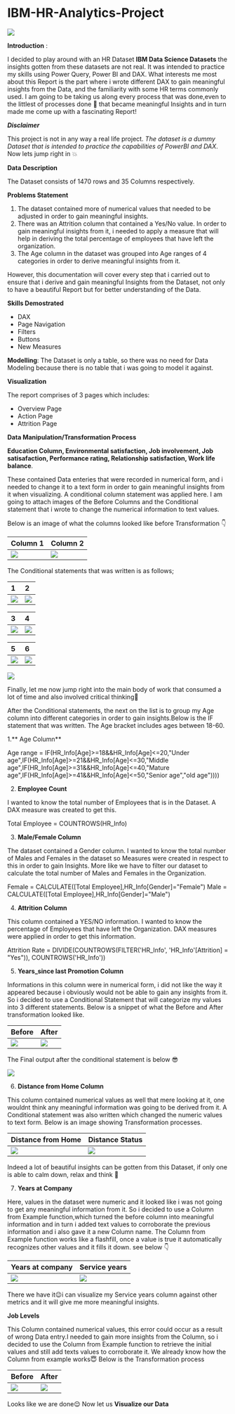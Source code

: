 # IBM-HR-Analytics-Project

![](Images_.png)

**Introduction** : 

I decided to play around with an HR Dataset  **IBM Data Science Datasets** the insights gotten from these datasets are not real. It was intended to practice my skills using Power Query, Power BI and DAX. What interests me most about this Report is the part where i wrote different DAX to gain meaningful insights from the Data, and the familiarity with some HR terms commonly used. I am going to be taking us along every process that was done,even to the littlest of processes done :cowboy_hat_face: that became meaningful Insights and in turn made me come up with a fascinating Report!

**_Disclaimer_**

This project is not in any way a real life project. _The dataset is a dummy Dataset that is intended to practice the capabilities of PowerBI and DAX_. Now lets jump right in :collision:

**Data Description**

The Dataset consists of 1470 rows and 35 Columns respectively.

**Problems Statement**

1. The dataset contained more of numerical values that needed to be adjusted in order to gain meaningful insights.
2. There was an Attrition column that contained a Yes/No value. In order to gain meaningful insights from it, i needed to apply a measure that will help in deriving the total percentage of employees that have left the organization. 
3. The Age column in the dataset was grouped into Age ranges of 4 categories in order to derive meaningful insights from it.

However, this documentation will cover every step that i carried out to ensure that i derive and gain meaningful Insights from the Dataset, not only to have a beautiful Report but for better understanding of the Data.

**Skills Demostrated**
- DAX
- Page Navigation
- Filters
- Buttons
- New Measures

**Modelling**: The Dataset is only a table, so there was no need for Data Modeling because there is no table that i was going to model it against.


**Visualization**

The report comprises of 3 pages which includes:
- Overview Page
- Action Page
- Attrition Page

**Data Manipulation/Transformation Process**

**Education Column, Environmental satisfaction, Job involvement, Job satisafaction, Performance rating, Relationship satisfaction, Work life balance**. 

These contained Data enteries that were recorded in numerical form, and i needed to change it to a text form in order to gain meaningful insights from it when visualizing. A conditional column statement was applied here. I am going to attach images of the Before Columns and the Conditional statement that i wrote to change the numerical information to text values.

Below is an image of what the columns looked like before Transformation :point_down:

**Column 1**                                   | **Column 2**
:----------------------------------------------|:--------------------------------
![](1-.png)                                    |              ![](2-.png)


The Conditional statements that was written is as follows;

**1**                                       |                   **2**             
:-------------------------------------------|:--------------------------------------
![](3_.png)                                 |![](4-.png)



**3**                                       |                   **4**             
:-------------------------------------------|:--------------------------------------
![](5-.png)                                 |![](6-.png)



**5**                                       |                   **6**             
:-------------------------------------------|:--------------------------------------
![](7-.png)                                 |![](8-.png)


![](9-.png)

Finally, let me now jump right into the main body of work that consumed a lot of time and also involved critical thinking:see_no_evil:

After the Conditional statements, the next on the list is to group my Age column into different categories in order to gain insights.Below is the IF statement that was written. The Age bracket includes ages between 18-60. 

1.** Age Column**

Age range = IF(HR_Info[Age]>=18&&HR_Info[Age]<=20,"Under age",IF(HR_Info[Age]>=21&&HR_Info[Age]<=30,"Middle age",IF(HR_Info[Age]>=31&&HR_Info[Age]<=40,"Mature age",IF(HR_Info[Age]>=41&&HR_Info[Age]<=50,"Senior age","old age"))))


2. **Employee Count**

I wanted to know the total number of Employees that is in the Dataset. A DAX measure was created to get this.

Total Employee = COUNTROWS(HR_Info)

3. **Male/Female Column**

The dataset contained a Gender column. I wanted to know the total number of Males and Females in the dataset so Measures were created in respect to this in order to gain Insights. More like we have to filter our dataset to calculate the total number of Males and Females in the Organization.

Female = CALCULATE([Total Employee],HR_Info[Gender]="Female") 
Male = CALCULATE([Total Employee],HR_Info[Gender]="Male")


4. **Attrition Column**

This column contained a YES/NO information. I wanted to know the percentage of Employees that have left the Organization. DAX measures were applied in order to get this information.

Attrition Rate = DIVIDE(COUNTROWS(FILTER('HR_Info', 'HR_Info'[Attrition] = "Yes")), COUNTROWS('HR_Info'))


5. **Years_since last Promotion Column**

Informations in this column were in numerical form, i did not like the way it appeared because i obviously would not be able to gain any insights from it. So i decided to use a Conditional Statement that will categorize my values into 3 different statements. Below is a snippet of what the Before and After transformation looked like.

Before                                           | After
:---------------------------------------------|:-----------------------------------------------
![](10-.png)                                       | ![](11-.png)

The Final output after the conditional statement is below	:sunglasses:

![](11(new).png)

6. **Distance from Home Column** 

This column contained numerical values as well that mere looking at it, one wouldnt think any meaningful information was going to be derived from it. A Conditional statement was also written which changed the numeric values to text form. Below is an image showing Transformation processes.

Distance from Home                             | Distance Status
:-------------------------------------|:----------------------------------------
![](12-.png)                                |![](13-.png)

Indeed a lot of beautiful insights can be gotten from this Dataset, if only one is able to calm down, relax and think :monocle_face:

7. **Years at Company** 

Here, values in the dataset were numeric and it looked like i was not going to get any meaningful information from it. So i decided to use a Column from Example function,which turned the before column into  meaningful information and in turn i added text values to corroborate the previous information and i also gave it a new Column name. The Column from Example function works like a flashfill, once a value is true it automatically recognizes other values and it fills it down. see below 	:point_down:	 


Years at company                         | Service years
:----------------------------------------|:-----------------------------------------------
![](14-.png)                                    |![](15-.png)

There we have it:wink:i can visualize my Service years column against other metrics and it will give me more meaningful insights.


**Job Levels** 

This Column contained numerical values, this error could occur as a result of wrong Data entry.I needed to gain more insights from the Column, so i decided to use the Column from Example function to retrieve the initial values and still add texts values to corroborate it. We already know how the Column from example works:innocent: Below is the Transformation process

Before                                  | After
:---------------------------------------|:--------------------------------------
![](17.png.png)                                   |               ![](16.png)

Looks like we are done:relieved: Now let us **Visualize our Data** 





